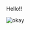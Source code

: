 

Hello!!


![okay](https://user-images.githubusercontent.com/122628569/232847650-f1cf6b33-7736-4b5f-8278-25ad927c4b68.gif)
